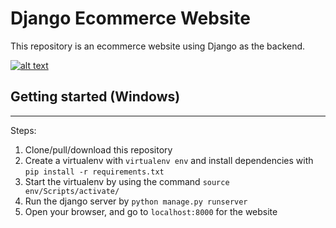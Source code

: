 # Django Ecommerce Website

This repository is an ecommerce website using Django as the backend. 

[![alt text](https://github.com/justdjango/django_project_boilerplate/blob/master/thumbnail.png "Logo")](https://www.youtube.com/watch?v=GEogao-tUec)

## Getting started (Windows)
<hr>
Steps:

1. Clone/pull/download this repository
2. Create a virtualenv with `virtualenv env` and install dependencies with `pip install -r requirements.txt`
3. Start the virtualenv by using the command `source env/Scripts/activate/`  
4. Run the django server by `python manage.py runserver`
5. Open your browser, and go to `localhost:8000` for the website 


